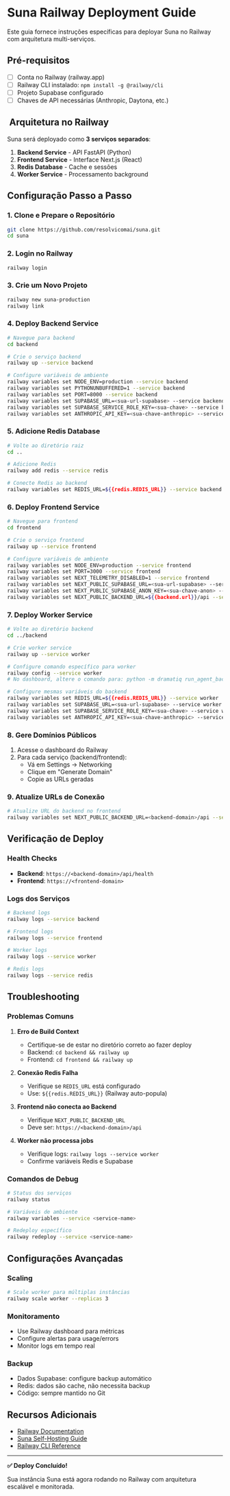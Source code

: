 #  Suna Railway Deployment Guide

Este guia fornece instruções específicas para deployar Suna no Railway com arquitetura multi-serviços.

##  Pré-requisitos

- [ ] Conta no Railway (railway.app)
- [ ] Railway CLI instalado: `npm install -g @railway/cli`
- [ ] Projeto Supabase configurado
- [ ] Chaves de API necessárias (Anthropic, Daytona, etc.)

## ️ Arquitetura no Railway

Suna será deployado como **3 serviços separados**:

1. **Backend Service** - API FastAPI (Python)
2. **Frontend Service** - Interface Next.js (React)  
3. **Redis Database** - Cache e sessões
4. **Worker Service** - Processamento background

##  Configuração Passo a Passo

### 1. Clone e Prepare o Repositório

```bash
git clone https://github.com/resolvicomai/suna.git
cd suna
```

### 2. Login no Railway

```bash
railway login
```

### 3. Crie um Novo Projeto

```bash
railway new suna-production
railway link
```

### 4. Deploy Backend Service

```bash
# Navegue para backend
cd backend

# Crie o serviço backend
railway up --service backend

# Configure variáveis de ambiente
railway variables set NODE_ENV=production --service backend
railway variables set PYTHONUNBUFFERED=1 --service backend
railway variables set PORT=8000 --service backend
railway variables set SUPABASE_URL=<sua-url-supabase> --service backend
railway variables set SUPABASE_SERVICE_ROLE_KEY=<sua-chave> --service backend
railway variables set ANTHROPIC_API_KEY=<sua-chave-anthropic> --service backend
```

### 5. Adicione Redis Database

```bash
# Volte ao diretório raiz
cd ..

# Adicione Redis
railway add redis --service redis

# Conecte Redis ao backend
railway variables set REDIS_URL=${{redis.REDIS_URL}} --service backend
```

### 6. Deploy Frontend Service

```bash
# Navegue para frontend
cd frontend

# Crie o serviço frontend
railway up --service frontend

# Configure variáveis de ambiente
railway variables set NODE_ENV=production --service frontend
railway variables set PORT=3000 --service frontend
railway variables set NEXT_TELEMETRY_DISABLED=1 --service frontend
railway variables set NEXT_PUBLIC_SUPABASE_URL=<sua-url-supabase> --service frontend
railway variables set NEXT_PUBLIC_SUPABASE_ANON_KEY=<sua-chave-anon> --service frontend
railway variables set NEXT_PUBLIC_BACKEND_URL=${{backend.url}}/api --service frontend
```
### 7. Deploy Worker Service

```bash
# Volte ao diretório backend
cd ../backend

# Crie worker service
railway up --service worker

# Configure comando específico para worker
railway config --service worker
# No dashboard, altere o comando para: python -m dramatiq run_agent_background

# Configure mesmas variáveis do backend
railway variables set REDIS_URL=${{redis.REDIS_URL}} --service worker
railway variables set SUPABASE_URL=<sua-url-supabase> --service worker
railway variables set SUPABASE_SERVICE_ROLE_KEY=<sua-chave> --service worker
railway variables set ANTHROPIC_API_KEY=<sua-chave-anthropic> --service worker
```

### 8. Gere Domínios Públicos

1. Acesse o dashboard do Railway
2. Para cada serviço (backend/frontend):
   - Vá em Settings → Networking
   - Clique em "Generate Domain"
   - Copie as URLs geradas

### 9. Atualize URLs de Conexão

```bash
# Atualize URL do backend no frontend
railway variables set NEXT_PUBLIC_BACKEND_URL=<backend-domain>/api --service frontend
```

##  Verificação de Deploy

### Health Checks

- **Backend**: `https://<backend-domain>/api/health`
- **Frontend**: `https://<frontend-domain>`

### Logs dos Serviços

```bash
# Backend logs
railway logs --service backend

# Frontend logs  
railway logs --service frontend

# Worker logs
railway logs --service worker

# Redis logs
railway logs --service redis
```

##  Troubleshooting

### Problemas Comuns

1. **Erro de Build Context**
   - Certifique-se de estar no diretório correto ao fazer deploy
   - Backend: `cd backend && railway up`
   - Frontend: `cd frontend && railway up`

2. **Conexão Redis Falha**
   - Verifique se `REDIS_URL` está configurado
   - Use: `${{redis.REDIS_URL}}` (Railway auto-popula)

3. **Frontend não conecta ao Backend**
   - Verifique `NEXT_PUBLIC_BACKEND_URL`
   - Deve ser: `https://<backend-domain>/api`

4. **Worker não processa jobs**
   - Verifique logs: `railway logs --service worker`
   - Confirme variáveis Redis e Supabase

### Comandos de Debug

```bash
# Status dos serviços
railway status

# Variáveis de ambiente
railway variables --service <service-name>

# Redeploy específico
railway redeploy --service <service-name>
```

##  Configurações Avançadas

### Scaling

```bash
# Scale worker para múltiplas instâncias
railway scale worker --replicas 3
```

### Monitoramento

- Use Railway dashboard para métricas
- Configure alertas para usage/errors
- Monitor logs em tempo real

### Backup

- Dados Supabase: configure backup automático
- Redis: dados são cache, não necessita backup
- Código: sempre mantido no Git

##  Recursos Adicionais

- [Railway Documentation](https://docs.railway.app)
- [Suna Self-Hosting Guide](./SELF-HOSTING.md)
- [Railway CLI Reference](https://docs.railway.app/cli)

---

**✅ Deploy Concluído!**

Sua instância Suna está agora rodando no Railway com arquitetura escalável e monitorada.